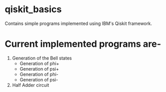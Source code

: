 # qiskit_basics
Contains simple programs implemented using IBM's Qiskit framework.

# Current implemented programs are-
1. Generation of the Bell states   
   - Generation of phi+   
   - Generation of psi+
   - Generation of phi-
   - Generation of psi-
2. Half Adder circuit
